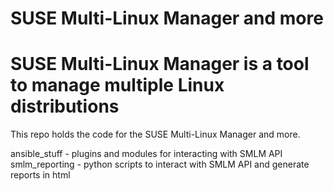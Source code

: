 #  SUSE Multi-Linux Manager and more
#  SUSE Multi-Linux Manager is a tool to manage multiple Linux distributions
This repo holds the code for the SUSE Multi-Linux Manager and more.

ansible_stuff - plugins and modules for interacting with SMLM API
smlm_reporting - python scripts to interact with SMLM API and generate reports in html

